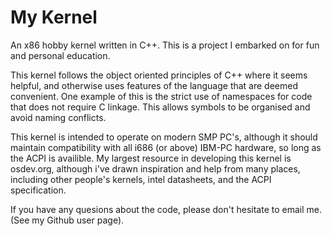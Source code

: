# My Kernel
An x86 hobby kernel written in C++. This is a project I embarked on for fun and personal education.

This kernel follows the object oriented principles of C++ where it seems helpful, and otherwise uses features of the language that are deemed convenient. One example of this is the strict use of namespaces for code that does not require C linkage. This allows symbols to be organised and avoid naming conflicts.

This kernel is intended to operate on modern SMP PC's, although it should maintain compatibility with all i686 (or above) IBM-PC hardware, so long as the ACPI is availible. My largest resource in developing this kernel is osdev.org, although i've drawn inspiration and help from many places, including other people's kernels, intel datasheets, and the ACPI specification.

If you have any quesions about the code, please don't hesitate to email me. (See my Github user page).
